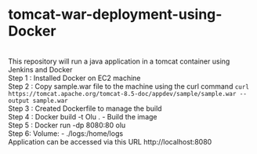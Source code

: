 # tomcat-war-deployment-using-Docker
<BR/>This repository will run a java application in a tomcat container using Jenkins and Docker<BR/>
Step 1 : Installed Docker on EC2 machine <br />
Step 2 : Copy sample.war file to the machine using the curl command `curl https://tomcat.apache.org/tomcat-8.5-doc/appdev/sample/sample.war --output sample.war` <br />
Step 3 : Created Dockerfile to manage the build <br />
Step 4 : Docker build -t Olu . - Build the image <br />
Step 5 : Docker run -dp 8080:80 olu <br />
Step 6:  Volume: - ./logs:/home/logs <br />
Application can be accessed via this URL http://localhost:8080


